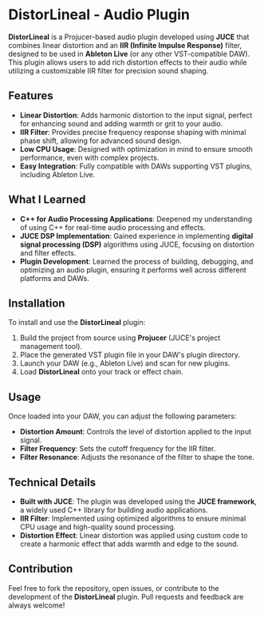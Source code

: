 # DistorLineal - Audio Plugin

**DistorLineal** is a Projucer-based audio plugin developed using **JUCE** that combines linear distortion and an **IIR (Infinite Impulse Response)** filter, designed to be used in **Ableton Live** (or any other VST-compatible DAW). This plugin allows users to add rich distortion effects to their audio while utilizing a customizable IIR filter for precision sound shaping.

## Features
- **Linear Distortion**: Adds harmonic distortion to the input signal, perfect for enhancing sound and adding warmth or grit to your audio.
- **IIR Filter**: Provides precise frequency response shaping with minimal phase shift, allowing for advanced sound design.
- **Low CPU Usage**: Designed with optimization in mind to ensure smooth performance, even with complex projects.
- **Easy Integration**: Fully compatible with DAWs supporting VST plugins, including Ableton Live.

## What I Learned
- **C++ for Audio Processing Applications**: Deepened my understanding of using C++ for real-time audio processing and effects.
- **JUCE DSP Implementation**: Gained experience in implementing **digital signal processing (DSP)** algorithms using JUCE, focusing on distortion and filter effects.
- **Plugin Development**: Learned the process of building, debugging, and optimizing an audio plugin, ensuring it performs well across different platforms and DAWs.
  
## Installation

To install and use the **DistorLineal** plugin:

1. Build the project from source using **Projucer** (JUCE's project management tool).
2. Place the generated VST plugin file in your DAW's plugin directory.
3. Launch your DAW (e.g., Ableton Live) and scan for new plugins.
4. Load **DistorLineal** onto your track or effect chain.

## Usage

Once loaded into your DAW, you can adjust the following parameters:

- **Distortion Amount**: Controls the level of distortion applied to the input signal.
- **Filter Frequency**: Sets the cutoff frequency for the IIR filter.
- **Filter Resonance**: Adjusts the resonance of the filter to shape the tone.

## Technical Details
- **Built with JUCE**: The plugin was developed using the **JUCE framework**, a widely used C++ library for building audio applications.
- **IIR Filter**: Implemented using optimized algorithms to ensure minimal CPU usage and high-quality sound processing.
- **Distortion Effect**: Linear distortion was applied using custom code to create a harmonic effect that adds warmth and edge to the sound.

## Contribution

Feel free to fork the repository, open issues, or contribute to the development of the **DistorLineal** plugin. Pull requests and feedback are always welcome!